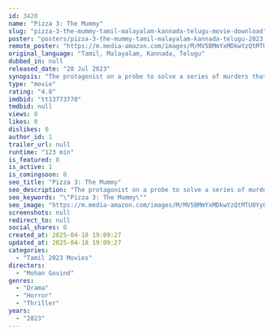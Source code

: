 ```yaml
---
id: 3420
name: "Pizza 3: The Mummy"
slug: "pizza-3-the-mummy-tamil-malayalam-kannada-telugu-movie-download"
poster: "posters/pizza-3-the-mummy-tamil-malayalam-kannada-telugu-2023.jpg"
remote_poster: "https://m.media-amazon.com/images/M/MV5BMmYxMDkwYzQtMTU0Yy00NjY4LTgzMTYtYTQ3ZmUyMTVhNWQ0XkEyXkFqcGc@._V1_SX300.jpg"
original_language: "Tamil, Malayalam, Kannada, Telugu"
dubbed_in: null
released_date: "28 Jul 2023"
synopsis: "The protagonist on a probe to solve a series of murders that take place exactly where he delivers food."
type: "movie"
rating: "4.8"
imdbid: "tt13773770"
tmdbid: null
views: 0
likes: 0
dislikes: 0
author_id: 1
trailer_url: null
runtime: "123 min"
is_featured: 0
is_active: 1
is_comingsoon: 0
seo_title: "Pizza 3: The Mummy"
seo_description: "The protagonist on a probe to solve a series of murders that take place exactly where he delivers food."
seo_keywords: "\"Pizza 3: The Mummy\""
seo_image: "https://m.media-amazon.com/images/M/MV5BMmYxMDkwYzQtMTU0Yy00NjY4LTgzMTYtYTQ3ZmUyMTVhNWQ0XkEyXkFqcGc@._V1_SX300.jpg"
screenshots: null
redirect_to: null
social_shares: 0
created_at: 2025-04-18 19:09:27
updated_at: 2025-04-18 19:09:27
categories:
  - "Tamil 2023 Movies"
directors:
  - "Mohan Govind"
genres:
  - "Drama"
  - "Horror"
  - "Thriller"
years:
  - "2023"
---
```

